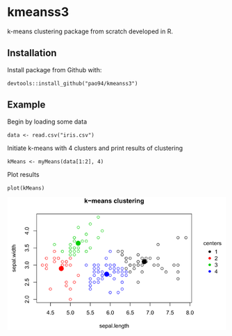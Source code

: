 # kmeanss3
k-means clustering package from scratch developed in R.

## Installation
Install package from Github with:
```
devtools::install_github("pao94/kmeanss3")
```
## Example
Begin by loading some data
```
data <- read.csv("iris.csv")
```
Initiate k-means with 4 clusters and print results of clustering
```
kMeans <- myMeans(data[1:2], 4)
```
Plot results
```
plot(kMeans)
```
![Image](/man/figs/plot.PNG "k-means plot")
